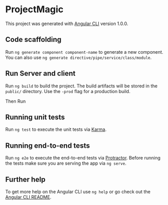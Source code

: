 # ProjectMagic

This project was generated with [Angular CLI](https://github.com/angular/angular-cli) version 1.0.0.

## Code scaffolding

Run `ng generate component component-name` to generate a new component. You can also use `ng generate directive/pipe/service/class/module`.

## Run Server and client

Run `ng build` to build the project. The build artifacts will be stored in the `public/` directory. Use the `-prod` flag for a production build.

Then Run 

## Running unit tests

Run `ng test` to execute the unit tests via [Karma](https://karma-runner.github.io).

## Running end-to-end tests

Run `ng e2e` to execute the end-to-end tests via [Protractor](http://www.protractortest.org/).
Before running the tests make sure you are serving the app via `ng serve`.

## Further help

To get more help on the Angular CLI use `ng help` or go check out the [Angular CLI README](https://github.com/angular/angular-cli/blob/master/README.md).
